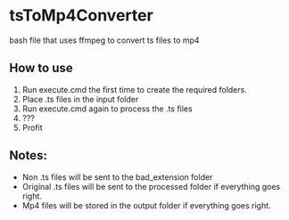 # tsToMp4Converter
bash file that uses ffmpeg to convert ts files to mp4

## How to use
1. Run execute.cmd the first time to create the required folders.
2. Place .ts files in the input folder
3. Run execute.cmd again to process the .ts files
4. ???
5. Profit

## Notes:
* Non .ts files will be sent to the bad_extension folder
* Original .ts files will be sent to the processed folder if everything goes right.
* Mp4 files will be stored in the output folder if everything goes right.